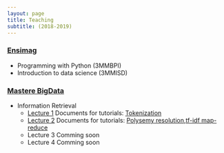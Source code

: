 ```yaml
---
layout: page
title: Teaching
subtitle: (2018-2019)
---
```


### [Ensimag](http://ensimag.grenoble-inp.fr/welcome/)

* Programming with Python (3MMBPI)
* Introduction to data science (3MMISD)

### [Mastere BigData](http://ensimag.grenoble-inp.fr/masters-mastere-specialise/big-data-analyse-management-et-valorisation-responsable-584683.kjsp)

*  Information Retrieval
   * [Lecture 1](teaching/mastereBigData/ir/ctd1/ctd1-IR.pdf)
     Documents for tutorials: [Tokenization](teaching/mastereBigData/ir/ctd1/USPatentExtract.pdf)
   * [Lecture 2](teaching/mastereBigData/ir/ctd1/ctd2-IR.pdf)
     Documents for tutorials: [Polysemy resolution](teaching/mastereBigData/ir/ctd2/categorySpecificLatentSemanticsPruned.pdf),[tf-idf map-reduce](teaching/mastereBigData/ir/ctd2/tf-idf-map-reduce.pdf)
   * Lecture 3 Comming soon
   * Lecture 4 Comming soon

